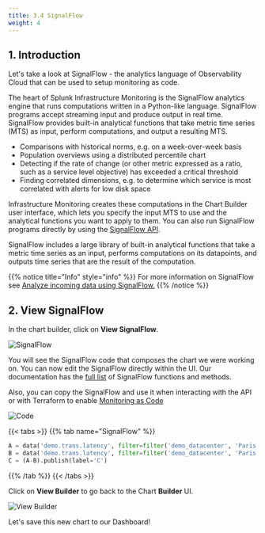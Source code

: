 ```yaml
---
title: 3.4 SignalFlow
weight: 4
---
```


## 1. Introduction

Let's take a look at SignalFlow - the analytics language of Observability Cloud that can be used to setup monitoring as code.

The heart of Splunk Infrastructure Monitoring is the SignalFlow analytics engine that runs computations written in a Python-like language. SignalFlow programs accept streaming input and produce output in real time. SignalFlow provides built-in analytical functions that take metric time series (MTS) as input, perform computations, and output a resulting MTS.

- Comparisons with historical norms, e.g. on a week-over-week basis
- Population overviews using a distributed percentile chart
- Detecting if the rate of change (or other metric expressed as a ratio, such as a service level objective) has exceeded a critical threshold
- Finding correlated dimensions, e.g. to determine which service is most correlated with alerts for low disk space

Infrastructure Monitoring creates these computations in the Chart Builder user interface, which lets you specify the input MTS to use and the analytical functions you want to apply to them. You can also run SignalFlow programs directly by using the [SignalFlow API](https://dev.splunk.com/observability/docs/).

SignalFlow includes a large library of built-in analytical functions that take a metric time series as an input, performs computations on its datapoints, and outputs time series that are the result of the computation.

{{% notice title="Info" style="info" %}}
For more information on SignalFlow see [Analyze incoming data using SignalFlow.](https://docs.splunk.com/Observability/infrastructure/analytics/signalflow.html)
{{% /notice %}}

## 2. View SignalFlow

In the chart builder, click on **View SignalFlow**.

![SignalFlow](../../images/view-signalflow.png)

You will see the SignalFlow code that composes the chart we were working on. You can now edit the SignalFlow directly within the UI. Our documentation has the [full list](https://dev.splunk.com/observability/docs/signalflow/function_method_list) of SignalFlow functions and methods.

Also, you can copy the SignalFlow and use it when interacting with the API or with Terraform to enable [Monitoring as Code](../../monitoring-as-code/)

![Code](../../images/show-signalflow.png)

{{< tabs >}}
{{% tab name="SignalFlow" %}}

```python
A = data('demo.trans.latency', filter=filter('demo_datacenter', 'Paris')).percentile(pct=95).publish(label='A', enable=False)
B = data('demo.trans.latency', filter=filter('demo_datacenter', 'Paris')).percentile(pct=95).timeshift('1w').publish(label='B', enable=False)
C = (A-B).publish(label='C')
```

{{% /tab %}}
{{< /tabs >}}

Click on **View Builder** to go back to the Chart **Builder** UI.

![View Builder](../../images/view-builder.png)

Let's save this new chart to our Dashboard!
